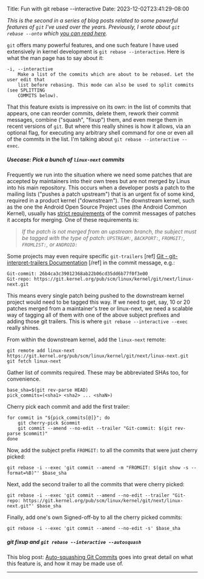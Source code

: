 Title: Fun with git rebase --interactive
Date: 2023-12-02T23:41:29-08:00

_This is the second in a series of blog posts related to some powerful features of
`git` I've used over the years. Previously, I wrote about `git rebase --onto` which
[you can read here]({filename}git-rebase-onto.md)._

`git` offers many powerful features, and one such feature I have used
extensively in kernel development is `git rebase --interactive`. Here is what the man
page has to say about it:

```
-i, --interactive
    Make a list of the commits which are about to be rebased. Let the user edit that
    list before rebasing. This mode can also be used to split commits (see SPLITTING
    COMMITS below).
```

That this feature exists is impressive on its own: in the list of commits that
appears, one can reorder commits, delete them, rework their commit messages, combine
("squash", "fixup") them, and even merge them in recent versions of `git`. But where
this really shines is how it allows, via an optional flag, for executing any
arbitrary shell command for one or even all of the commits in the list. I'm talking
about `git rebase --interactive --exec`.

##### Usecase: Pick a bunch of `linux-next` commits

Frequently we run into the situation where we need some patches that are accepted by
maintainers into their own trees but are not merged by Linus into his main
repository. This occurs when a developer posts a patch to the mailing lists ("pushes
a patch upstream") that is an urgent fix of some kind, required in a product
kernel ("downstream"). The downstream kernel, such as the one the Android Open Source
Project uses (the Android Common Kernel), usually has [strict
requirements](https://android.googlesource.com/kernel/common/+/refs/heads/android-mainline#common-kernel-patch-requirements)
of the commit messages of patches it accepts for merging. One of these requirements
is:

> _If the patch is not merged from an upstream branch, the subject must be tagged
> with the type of patch: `UPSTREAM:`, `BACKPORT:`, `FROMGIT:`, `FROMLIST:`, or
> `ANDROID:`_

Some projects may even require specific
`git-trailers` [ref] [Git - git-interpret-trailers
Documentation](https://git-scm.com/docs/git-interpret-trailers#_description) [/ref]
in the commit message, e.g.:
```
Git-commit: 26b4ca3c39012368ab22b06cd35dd6b77f0f3e00
Git-repo: https://git.kernel.org/pub/scm/linux/kernel/git/next/linux-next.git
```

This means every single patch being pushed to the downstream kernel project would
need to be tagged this way. If we need to get, say, 10 or 20 patches merged from a
maintainer's tree or linux-next, we need a scalable way of tagging all of them with
one of the above subject prefixes and adding those git trailers. This is where `git
rebase --interactive --exec` really shines.

From within the downstream kernel, add the `linux-next` remote:
```
git remote add linux-next https://git.kernel.org/pub/scm/linux/kernel/git/next/linux-next.git
git fetch linux-next
```
Gather list of commits required. These may be abbreviated SHAs too, for convenience.
```
base_sha=$(git rev-parse HEAD)
pick_commits=(<sha1> <sha2> ... <shaN>)
```
Cherry pick each commit and add the first trailer:
```
for commit in "${pick_commits[@]}"; do
    git cherry-pick $commit
    git commit --amend --no-edit --trailer "Git-commit: $(git rev-parse $commit)"
done
```
Now, add the subject prefix `FROMGIT:` to all the commits that were just cherry picked:
```
git rebase -i --exec 'git commit --amend -m "FROMGIT: $(git show -s --format=%B)"' $base_sha
```
Next, add the second trailer to all the commits that were cherry picked:
```
git rebase -i --exec 'git commit --amend --no-edit --trailer "Git-repo: https://git.kernel.org/pub/scm/linux/kernel/git/next/linux-next.git"' $base_sha
```
Finally, add one's own Signed-off-by to all the cherry picked commits:
```
git rebase -i --exec 'git commit --amend --no-edit -s' $base_sha
```

##### git fixup and `git rebase --interactive --autosquash`

This blog post: [Auto-squashing Git
Commits](https://thoughtbot.com/blog/autosquashing-git-commits) goes into great
detail on what this feature is, and how it may be made use of.

---
